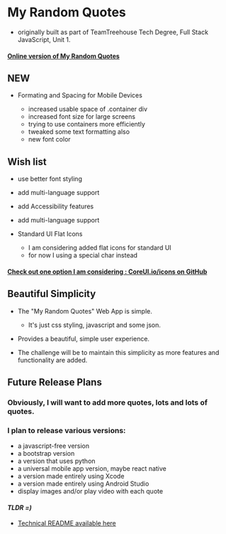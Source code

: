 # My Random Quotes

  - originally built as part of TeamTreehouse Tech Degree, Full Stack JavaScript, Unit 1.

#### **[Online version of My Random Quotes](https://pereznetworks.github.io/My-Random-Quotes-Web-App)**

## **NEW**

- Formating and Spacing for Mobile Devices

  - increased usable space of .container div
  - increased font size for large screens
  - trying to use containers more efficiently
  - tweaked some text formatting also  
  - new font color

## **Wish list**

- use better font styling

- add multi-language support

- add Accessibility features

- add multi-language support

- Standard UI Flat Icons
  - I am considering added flat icons for standard UI
  - for now I using a special char instead

#### **[Check out one option I am considering : CoreUI.io/icons on GitHub](https://github.com/coreui/coreui-icons)**

## Beautiful Simplicity

  - The "My Random Quotes" Web App is simple.
    - It's just css styling, javascript and some json.

  - Provides a beautiful, simple user experience.

  - The challenge will be to maintain this simplicity as more features and functionality are added.

## Future Release Plans

### Obviously, I will want to add more quotes, lots and lots of quotes.

### I plan to release various versions:

  - a javascript-free version
  - a bootstrap version
  - a version that uses python
  - a universal mobile app version, maybe react native
  - a version made entirely using Xcode
  - a version made entirely using Android Studio
  - display images and/or play video with each quote

#### ***TLDR =)***
  - [Technical README available here](TechnicalReadme.md#technical-readme)
